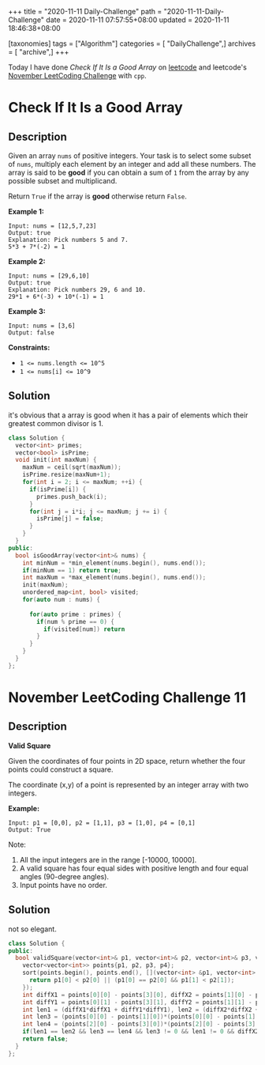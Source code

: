 +++
title = "2020-11-11 Daily-Challenge"
path = "2020-11-11-Daily-Challenge"
date = 2020-11-11 07:57:55+08:00
updated = 2020-11-11 18:46:38+08:00

[taxonomies]
tags = ["Algorithm"]
categories = [ "DailyChallenge",]
archives = [ "archive",]
+++

Today I have done *Check If It Is a Good Array* on [leetcode](https://leetcode.com/problems/check-if-it-is-a-good-array/) and leetcode's [November LeetCoding Challenge](https://leetcode.com/explore/challenge/card/november-leetcoding-challenge/565/week-2-november-8th-november-14th/3527/) with `cpp`.

<!-- more -->

# Check If It Is a Good Array

## Description

Given an array `nums` of positive integers. Your task is to select some subset of `nums`, multiply each element by an integer and add all these numbers. The array is said to be **good** if you can obtain a sum of `1` from the array by any possible subset and multiplicand.

Return `True` if the array is **good** otherwise return `False`.

**Example 1:**

```
Input: nums = [12,5,7,23]
Output: true
Explanation: Pick numbers 5 and 7.
5*3 + 7*(-2) = 1
```

**Example 2:**

```
Input: nums = [29,6,10]
Output: true
Explanation: Pick numbers 29, 6 and 10.
29*1 + 6*(-3) + 10*(-1) = 1
```

**Example 3:**

```
Input: nums = [3,6]
Output: false
```

**Constraints:**

- `1 <= nums.length <= 10^5`
- `1 <= nums[i] <= 10^9`

## Solution

it's obvious that a array is good when it has a pair of elements which their greatest common divisor is 1.

``` cpp
class Solution {
  vector<int> primes;
  vector<bool> isPrime;
  void init(int maxNum) {
    maxNum = ceil(sqrt(maxNum));
    isPrime.resize(maxNum+1);
    for(int i = 2; i <= maxNum; ++i) {
      if(isPrime[i]) {
        primes.push_back(i);
      }
      for(int j = i*i; j <= maxNum; j += i) {
        isPrime[j] = false;
      }
    }
  }
public:
  bool isGoodArray(vector<int>& nums) {
    int minNum = *min_element(nums.begin(), nums.end());
    if(minNum == 1) return true;
    int maxNum = *max_element(nums.begin(), nums.end());
    init(maxNum);
    unordered_map<int, bool> visited;
    for(auto num : nums) {
      
      for(auto prime : primes) {
        if(num % prime == 0) {
          if(visited[num]) return
        }
      }
    }
  }
};
```

# November LeetCoding Challenge 11

## Description

**Valid Square**

Given the coordinates of four points in 2D space, return whether the four points could construct a square.

The coordinate (x,y) of a point is represented by an integer array with two integers.

**Example:**

```
Input: p1 = [0,0], p2 = [1,1], p3 = [1,0], p4 = [0,1]
Output: True
```

Note:

1. All the input integers are in the range [-10000, 10000].
2. A valid square has four equal sides with positive length and four equal angles (90-degree angles).
3. Input points have no order.

## Solution

not so elegant.

``` cpp
class Solution {
public:
  bool validSquare(vector<int>& p1, vector<int>& p2, vector<int>& p3, vector<int>& p4) {
    vector<vector<int>> points{p1, p2, p3, p4};
    sort(points.begin(), points.end(), [](vector<int> &p1, vector<int> &p2) {
      return p1[0] < p2[0] || (p1[0] == p2[0] && p1[1] < p2[1]);
    });
    int diffX1 = points[0][0] - points[3][0], diffX2 = points[1][0] - points[2][0];
    int diffY1 = points[0][1] - points[3][1], diffY2 = points[1][1] - points[2][1];
    int len1 = (diffX1*diffX1 + diffY1*diffY1), len2 = (diffX2*diffX2 + diffY2*diffY2);
    int len3 = (points[0][0] - points[1][0])*(points[0][0] - points[1][0]) + (points[0][1] - points[1][1])*(points[0][1] - points[1][1]);
    int len4 = (points[2][0] - points[3][0])*(points[2][0] - points[3][0]) + (points[2][1] - points[3][1])*(points[2][1] - points[3][1]);
    if(len1 == len2 && len3 == len4 && len3 != 0 && len1 != 0 && diffX2*diffX1 + diffY1*diffY2 == 0) return true;
    return false;
  }
};
```
